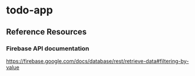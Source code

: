 # todo-app

## Reference Resources

### Firebase API documentation
https://firebase.google.com/docs/database/rest/retrieve-data#filtering-by-value